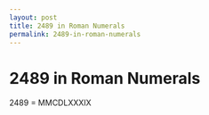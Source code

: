 ```yaml
---
layout: post
title: 2489 in Roman Numerals
permalink: 2489-in-roman-numerals
---
```


# 2489 in Roman Numerals

2489 = MMCDLXXXIX
